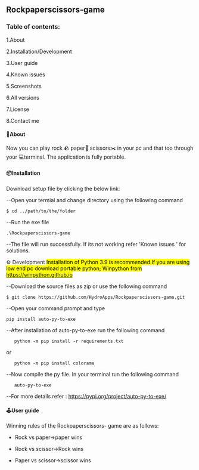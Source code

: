## Rockpaperscissors-game

### Table of contents:

 1.About
 
 2.Installation/Development
 
 3.User guide
 
 4.Known issues
 
 5.Screenshots
 
 6.All versions
 
 7.License 
 
 8.Contact me 
 
#### 📝About
 Now you can play rock 🪨 paper📃 scissors✂️ in your pc and that too through your 💻terminal. The application is fully portable.
 
#### 📦Installation

Download setup file by clicking the below link:
 
 --Open your termial and change directory using the following command
 ```
 $ cd ../path/to/the/folder
 ```
 --Run the exe file
 ```
 .\Rockpaperscissors-game
 ```
 --The file will run successfully. If its not working refer 'Known issues ' for solutions.
 
  ⚙️ Development 
  <mark> Installation of Python 3.9 is recommended.If you are using low end pc download portable python; Winpython from https://winpython.github.io </mark>
  
 --Download the source files as zip or use the following command 
 ```
 $ git clone https://github.com/HydroApps/Rockpaperscissors-game.git 
 ```
 
 --Open your command prompt and type
 ```
pip install auto-py-to-exe 
 ```
 --After installation of auto-py-to-exe run the following command
 
       python -m pip install -r requirements.txt
 or 
      
       python -m pip install colorama
 
 --Now compile the py file. In your terminal run the following command
 
       auto-py-to-exe
       
 --For more details refer : https://pypi.org/project/auto-py-to-exe/   
 
 #### 🕹️User guide
 
  Winning rules of the Rockpaperscissors- game are as follows:
  
  * Rock vs paper->paper wins
  
  * Rock vs scissor->Rock wins
  
  * Paper vs scissor->scissor wins
  
   
      
 

  
  
 

